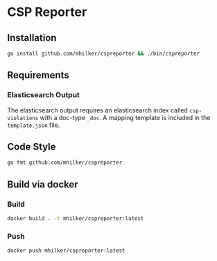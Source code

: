 # CSP Reporter

## Installation

```bash
go install github.com/mhilker/cspreporter && ./bin/cspreporter
```

## Requirements

### Elasticsearch Output

The elasticsearch output requires an elasticsearch index called `csp-violations` with a doc-type `_doc`.
A mapping template is included in the `template.json` file.

## Code Style

```bash
go fmt github.com/mhilker/cspreporter
```

## Build via docker

### Build

```bash
docker build . -t mhilker/cspreporter:latest
```

### Push

```bash
docker push mhilker/cspreporter:latest
```
